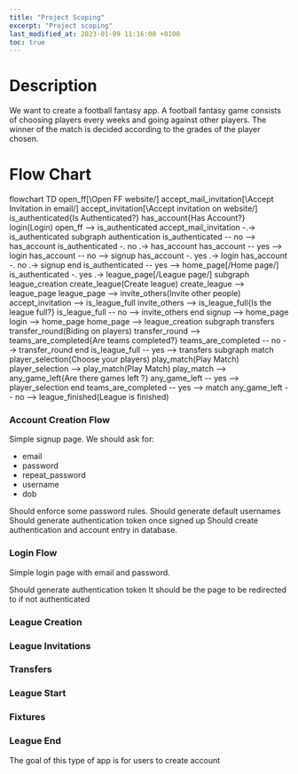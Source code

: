 ```yaml
---
title: "Project Scoping"
excerpt: "Project scoping"
last_modified_at: 2023-01-09 11:16:00 +0100
toc: true
---
```

<script src="/assets/js/mermaid.min.js"></script>
# Description
We want to create a football fantasy app.
A football fantasy game consists of choosing players every weeks and going against other players. The winner of the match is decided according to the grades of the player chosen.

# Flow Chart

<div class="mermaid">
flowchart TD
  open_ff[\Open FF website/]
  accept_mail_invitation[\Accept Invitation in email/]
  accept_invitation[\Accept invitation on website/]
  is_authenticated{Is Authenticated?}
  has_account{Has Account?}
  login(Login)
  open_ff --> is_authenticated
  accept_mail_invitation -.-> is_authenticated
  subgraph authentication
  is_authenticated -- no --> has_account
  is_authenticated -. no .-> has_account  
  has_account -- yes --> login
  has_account -- no --> signup
  has_account -. yes .-> login
  has_account -. no .-> signup
  end
  is_authenticated -- yes --> home_page[/Home page/]
  is_authenticated -. yes .-> league_page[/League page/]
  subgraph league_creation
  create_league(Create league)
  create_league --> league_page
  league_page --> invite_others(Invite other people)
  accept_invitation --> is_league_full
  invite_others --> is_league_full{Is the league full?}
  is_league_full -- no --> invite_others
  end
  signup --> home_page
  login --> home_page
  home_page --> league_creation
  subgraph transfers
    transfer_round(Biding on players)
    transfer_round --> teams_are_completed{Are teams completed?}
    teams_are_completed -- no --> transfer_round
  end
  is_league_full -- yes --> transfers
  subgraph match
  player_selection(Choose your players)
  play_match(Play Match)
  player_selection --> play_match(Play Match)
  play_match --> any_game_left{Are there games left ?}
  any_game_left -- yes --> player_selection
  end
  teams_are_completed -- yes --> match
  any_game_left -- no --> league_finished(League is finished)
</div>

### Account Creation Flow

Simple signup page.
We should ask for:
- email
- password
- repeat_password
- username
- dob

Should enforce some password rules.
Should generate default usernames
Should generate authentication token once signed up
Should create authentication and account entry in database.

### Login Flow

Simple login page with email and password.

Should generate authentication token
It should be the page to be redirected to if not authenticated

### League Creation
### League Invitations
### Transfers
### League Start
### Fixtures
### League End

The goal of this type of app is for users to create account
